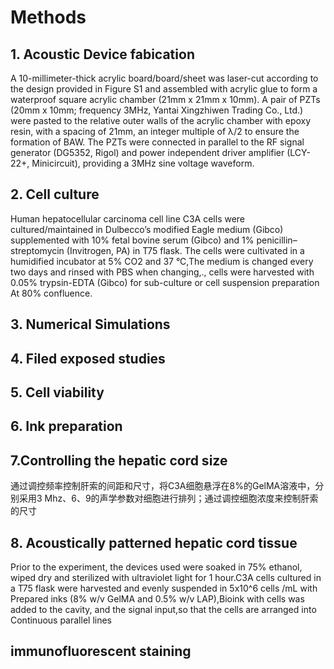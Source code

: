 # __Methods__
## 1. __Acoustic Device fabication__
A 10-millimeter-thick acrylic board/board/sheet was laser-cut according to the design provided in Figure S1 and assembled with acrylic glue to form a waterproof square acrylic chamber (21mm x 21mm x 10mm). A pair of PZTs (20mm x 10mm; frequency 3MHz, Yantai Xingzhiwen Trading Co., Ltd.) were pasted to the relative outer walls of the acrylic chamber with epoxy resin, with a spacing of 21mm, an integer multiple of λ/2 to ensure the formation of BAW. The PZTs were connected in parallel to the RF signal generator (DG5352, Rigol) and power independent driver amplifier (LCY-22+, Minicircuit), providing a 3MHz sine voltage waveform.


## 2. Cell culture
Human hepatocellular carcinoma cell line C3A cells were cultured/maintained in Dulbecco’s modified Eagle medium (Gibco) supplemented with 10% fetal bovine serum (Gibco) and 1% penicillin–streptomycin (Invitrogen, PA) in T75 flask. The cells were cultivated in a humidified incubator at 5% CO2 and 37 °C,The medium is changed every two days and rinsed with PBS when changing,., cells were harvested with 0.05% trypsin-EDTA (Gibco) for sub-culture or cell suspension preparation At 80% confluence.

## 3. Numerical Simulations 


## 4. Filed exposed studies


## 5. Cell viability


## 6. Ink preparation


## 7.Controlling the hepatic cord size
通过调控频率控制肝索的间距和尺寸，将C3A细胞悬浮在8%的GelMA溶液中，分别采用3 Mhz、6、9的声学参数对细胞进行排列；通过调控细胞浓度来控制肝索的尺寸


## 8. Acoustically patterned hepatic cord tissue
 Prior to the experiment, the devices used were soaked in 75% ethanol, wiped dry and sterilized with ultraviolet light for 1 hour.C3A cells cultured in a T75 flask were harvested and evenly suspended in 5x10^6 cells /mL with Prepared inks (8% w/v GelMA and 0.5% w/v LAP),Bioink with cells was added to the cavity, and the signal input,so that the cells are arranged into Continuous parallel lines

 ## immunofluorescent staining